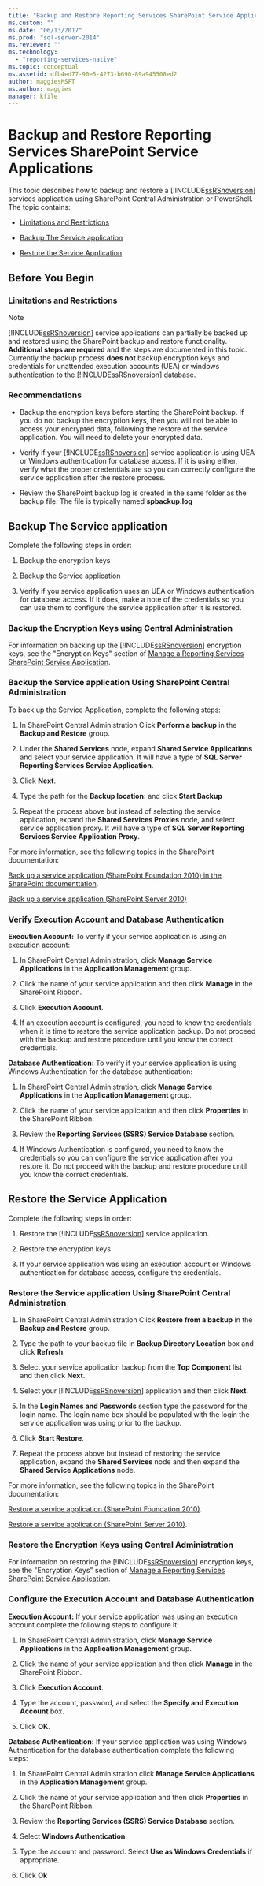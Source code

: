 ```yaml
---
title: "Backup and Restore Reporting Services SharePoint Service Applications | Microsoft Docs"
ms.custom: ""
ms.date: "06/13/2017"
ms.prod: "sql-server-2014"
ms.reviewer: ""
ms.technology: 
  - "reporting-services-native"
ms.topic: conceptual
ms.assetid: dfb4ed77-90e5-4273-b690-89a945508ed2
author: maggiesMSFT
ms.author: maggies
manager: kfile
---
```

# Backup and Restore Reporting Services SharePoint Service Applications
  This topic describes how to backup and restore a [!INCLUDE[ssRSnoversion](../includes/ssrsnoversion-md.md)] services application using SharePoint Central Administration or PowerShell. The topic contains:  
  
-   [Limitations and Restrictions](#bkmk_Restrictions)  
  
-   [Backup The Service application](#bkmk_backup)  
  
-   [Restore the Service Application](#bkmk_restore)  
  
##  <a name="bkmk_BeforeYouBegin"></a> Before You Begin  
  
###  <a name="bkmk_Restrictions"></a> Limitations and Restrictions  
  
> [!NOTE]  
>  [!INCLUDE[ssRSnoversion](../includes/ssrsnoversion-md.md)] service applications can partially be backed up and restored using the SharePoint backup and restore functionality. **Additional steps are required** and the steps are documented in this topic. Currently the backup process **does not** backup encryption keys and credentials for unattended execution accounts (UEA) or windows authentication to the [!INCLUDE[ssRSnoversion](../includes/ssrsnoversion-md.md)] database.  
  
###  <a name="bkmk_recommendations"></a> Recommendations  
  
-   Backup the encryption keys before starting the SharePoint backup. If you do not backup the encryption keys, then you will not be able to access your encrypted data, following the restore of the service application. You will need to delete your encrypted data.  
  
-   Verify if your [!INCLUDE[ssRSnoversion](../includes/ssrsnoversion-md.md)] service application is using UEA or Windows authentication for database access. If it is using either, verify what the proper credentials are so you can correctly configure the service application after the restore process.  
  
-   Review the SharePoint backup log is created in the same folder as the backup file. The file is typically named **spbackup.log**  
  
##  <a name="bkmk_backup"></a> Backup The Service application  
 Complete the following steps in order:  
  
1.  Backup the encryption keys  
  
2.  Backup the Service application  
  
3.  Verify if you service application uses an UEA or Windows authentication for database access. If it does, make a note of the credentials so you can use them to configure the service application after it is restored.  
  
### Backup the Encryption Keys using Central Administration  
 For information on backing up the [!INCLUDE[ssRSnoversion](../includes/ssrsnoversion-md.md)] encryption keys, see the "Encryption Keys" section of [Manage a Reporting Services SharePoint Service Application](../../2014/reporting-services/manage-a-reporting-services-sharepoint-service-application.md).  
  
###  <a name="bkmk_centraladmin"></a> Backup the Service application Using SharePoint Central Administration  
 To back up the Service Application, complete the following steps:  
  
1.  In SharePoint Central Administration Click **Perform a backup** in the **Backup and Restore** group.  
  
2.  Under the **Shared Services** node, expand **Shared Service Applications** and select your service application. It will have a type of **SQL Server Reporting Services Service Application**.  
  
3.  Click **Next**.  
  
4.  Type the path for the **Backup location:** and click **Start Backup**  
  
5.  Repeat the process above but instead of selecting the service application, expand the **Shared Services Proxies** node, and select service application proxy. It will have a type of **SQL Server Reporting Services Service Application Proxy**.  
  
 For more information, see the following topics in the SharePoint documentation:  
  
 [Back up a service application (SharePoint Foundation 2010) in the SharePoint documenttation](https://msdn.microsoft.com/library/ee748601.aspx).  
  
 [Back up a service application (SharePoint Server 2010)](https://technet.microsoft.com/library/ee428318.aspx)  
  
### Verify Execution Account and Database Authentication  
 **Execution Account:** To verify if your service application is using an execution account:  
  
1.  In SharePoint Central Administration, click **Manage Service Applications** in the **Application Management** group.  
  
2.  Click the name of your service application and then click **Manage** in the SharePoint Ribbon.  
  
3.  Click **Execution Account**.  
  
4.  If an execution account is configured, you need to know the credentials when it is time to restore the service application backup. Do not proceed with the backup and restore procedure until you know the correct credentials.  
  
 **Database Authentication:** To verify if your service application is using Windows Authentication for the database authentication:  
  
1.  In SharePoint Central Administration, click **Manage Service Applications** in the **Application Management** group.  
  
2.  Click the name of your service application and then click **Properties** in the SharePoint Ribbon.  
  
3.  Review the **Reporting Services (SSRS) Service Database** section.  
  
4.  If Windows Authentication is configured, you need to know the credentials so you can configure the service application after you restore it. Do not proceed with the backup and restore procedure until you know the correct credentials.  
  
##  <a name="bkmk_restore"></a> Restore the Service Application  
 Complete the following steps in order:  
  
1.  Restore the [!INCLUDE[ssRSnoversion](../includes/ssrsnoversion-md.md)] service application.  
  
2.  Restore the encryption keys  
  
3.  If your service application was using an execution account or Windows authentication for database access, configure the credentials.  
  
### Restore the Service application Using SharePoint Central Administration  
  
1.  In SharePoint Central Administration Click **Restore from a backup** in the **Backup and Restore** group.  
  
2.  Type the path to your backup file in **Backup Directory Location** box and click **Refresh**.  
  
3.  Select your service application backup from the **Top Component** list and then click **Next**.  
  
4.  Select your [!INCLUDE[ssRSnoversion](../includes/ssrsnoversion-md.md)] application and then click **Next**.  
  
5.  In the **Login Names and Passwords** section type the password for the login name. The login name box should be populated with the login the service application was using prior to the backup.  
  
6.  Click **Start Restore**.  
  
7.  Repeat the process above but instead of restoring the service application, expand the **Shared Services** node and then expand the **Shared Service Applications** node.  
  
 For more information, see the following topics in the SharePoint documentation:  
  
 [Restore a service application (SharePoint Foundation 2010)](https://msdn.microsoft.com/library/ee748615.aspx).  
  
 [Restore a service application (SharePoint Server 2010)](ttp://technet.microsoft.com/library/ee428305.aspx).  
  
### Restore the Encryption Keys using Central Administration  
 For information on restoring the [!INCLUDE[ssRSnoversion](../includes/ssrsnoversion-md.md)] encryption keys, see the "Encryption Keys" section of [Manage a Reporting Services SharePoint Service Application](../../2014/reporting-services/manage-a-reporting-services-sharepoint-service-application.md).  
  
### Configure the Execution Account and Database Authentication  
 **Execution Account:** If your service application was using an execution account complete the following steps to configure it:  
  
1.  In SharePoint Central Administration, click **Manage Service Applications** in the **Application Management** group.  
  
2.  Click the name of your service application and then click **Manage** in the SharePoint Ribbon.  
  
3.  Click **Execution Account**.  
  
4.  Type the account, password, and select the **Specify and Execution Account** box.  
  
5.  Click **OK**.  
  
 **Database Authentication:** If your service application was using Windows Authentication for the database authentication complete the following steps:  
  
1.  In SharePoint Central Administration click **Manage Service Applications** in the **Application Management** group.  
  
2.  Click the name of your service application and then click **Properties** in the SharePoint Ribbon.  
  
3.  Review the **Reporting Services (SSRS) Service Database** section.  
  
4.  Select **Windows Authentication**.  
  
5.  Type the account and password. Select **Use as Windows Credentials** if appropriate.  
  
6.  Click **Ok**  
  
  
